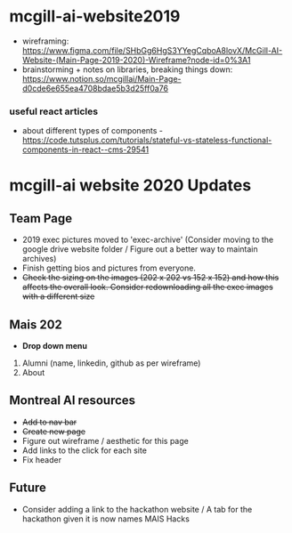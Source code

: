 # mcgill-ai-website2019

- wireframing: https://www.figma.com/file/SHbGg6HgS3YYegCqboA8lovX/McGill-AI-Website-(Main-Page-2019-2020)-Wireframe?node-id=0%3A1
- brainstorming + notes on libraries, breaking things down: https://www.notion.so/mcgillai/Main-Page-d0cde6e655ea4708bdae5b3d25ff0a76

### useful react articles
- about different types of components - https://code.tutsplus.com/tutorials/stateful-vs-stateless-functional-components-in-react--cms-29541

# mcgill-ai website 2020 Updates

## Team Page
- 2019 exec pictures moved to 'exec-archive' (Consider moving to the google drive website folder / Figure out a better way to maintain archives)
- Finish getting bios and pictures from everyone. 
- ~~Check the sizing on the images (202 x 202 vs 152 x 152) and how this affects the overall look. Consider redownloading all the exec images with a different size~~

## Mais 202
- **Drop down menu**
1. Alumni (name, linkedin, github as per wireframe)
2. About

## Montreal AI resources
- ~~Add to nav bar~~
- ~~Create new page~~
- Figure out wireframe / aesthetic for this page
- Add links to the click for each site
- Fix header

## Future
- Consider adding a link to the hackathon website / A tab for the hackathon given it is now names MAIS Hacks
